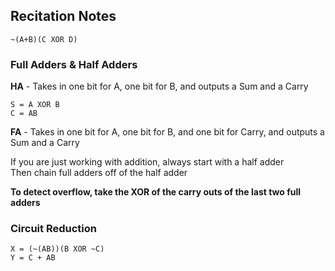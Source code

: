 ## Recitation Notes
`~(A+B)(C XOR D)`

### Full Adders & Half Adders
**HA** - Takes in one bit for A, one bit for B, and outputs
a Sum and a Carry  
```
S = A XOR B
C = AB
```

**FA** - Takes in one bit for A, one bit for B, and one bit
for Carry, and outputs a Sum and a Carry  

If you are just working with addition, always start with
a half adder  
Then chain full adders off of the half adder  

**To detect overflow, take the XOR of the carry outs of the
last two full adders**  

### Circuit Reduction
```
X = (~(AB))(B XOR ~C)
Y = C + AB
```
